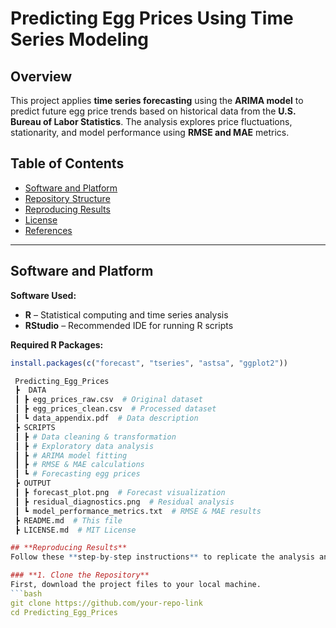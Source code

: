 # **Predicting Egg Prices Using Time Series Modeling**

## **Overview**  
This project applies **time series forecasting** using the **ARIMA model** to predict future egg price trends based on historical data from the **U.S. Bureau of Labor Statistics**. The analysis explores price fluctuations, stationarity, and model performance using **RMSE and MAE** metrics.

## **Table of Contents**  
- [Software and Platform](#software-and-platform)  
- [Repository Structure](#repository-structure)  
- [Reproducing Results](#reproducing-results)  
- [License](#license)  
- [References](#references)  

---

## **Software and Platform**  
**Software Used:**  
- **R** – Statistical computing and time series analysis  
- **RStudio** – Recommended IDE for running R scripts  

**Required R Packages:**  
```r
install.packages(c("forecast", "tseries", "astsa", "ggplot2"))

 Predicting_Egg_Prices  
 ┣  DATA  
 ┃ ┣ egg_prices_raw.csv  # Original dataset  
 ┃ ┣ egg_prices_clean.csv  # Processed dataset  
 ┃ ┗ data_appendix.pdf  # Data description  
 ┣ SCRIPTS  
 ┃ ┣ # Data cleaning & transformation  
 ┃ ┣ # Exploratory data analysis  
 ┃ ┣ # ARIMA model fitting  
 ┃ ┣ # RMSE & MAE calculations  
 ┃ ┗ # Forecasting egg prices  
 ┣ OUTPUT  
 ┃ ┣ forecast_plot.png  # Forecast visualization  
 ┃ ┣ residual_diagnostics.png  # Residual analysis  
 ┃ ┗ model_performance_metrics.txt  # RMSE & MAE results  
 ┣ README.md  # This file  
 ┣ LICENSE.md  # MIT License  

## **Reproducing Results**
Follow these **step-by-step instructions** to replicate the analysis and forecast future egg prices.

### **1. Clone the Repository**
First, download the project files to your local machine.
```bash
git clone https://github.com/your-repo-link
cd Predicting_Egg_Prices
